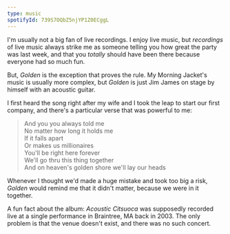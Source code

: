 ```yaml
---
type: music
spotifyId: 739S7OQbZ5njYP1Z0ECggL
---
```


I'm usually not a big fan of live recordings. I enjoy live music, but _recordings_ of live music always strike me as someone telling you how great the party was last week, and that you _totally_ should have been there because everyone had so much fun.

But, _Golden_ is the exception that proves the rule. My Morning Jacket's music is usually more complex, but _Golden_ is just Jim James on stage by himself with an acoustic guitar.

I first heard the song right after my wife and I took the leap to start our first company, and there's a particular verse that was powerful to me:

> And you you always told me  
> No matter how long it holds me  
> If it falls apart  
> Or makes us millionaires  
> You'll be right here forever  
> We'll go thru this thing together  
> And on heaven's golden shore we'll lay our heads

Whenever I thought we'd made a huge mistake and took too big a risk, _Golden_ would remind me that it didn't matter, because we were in it together.

A fun fact about the album: _Acoustic Citsuoca_ was supposedly recorded live at a single performance in Braintree, MA back in 2003. The only problem is that the venue doesn't exist, and there was no such concert.
